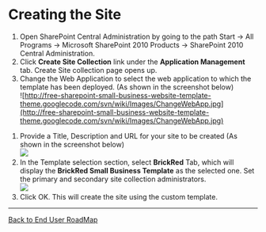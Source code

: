 # Creating the Site #

  1. Open SharePoint Central Administration by going to the path Start -> All Programs -> Microsoft SharePoint 2010 Products -> SharePoint 2010 Central Administration.
  1. Click **Create Site Collection** link under the **Application Management** tab. Create Site collection page opens up.
  1. Change the Web Application to select the web application to which the template has been deployed. (As shown in the screenshot below)<br />![http://free-sharepoint-small-business-website-template-theme.googlecode.com/svn/wiki/Images/ChangeWebApp.jpg](http://free-sharepoint-small-business-website-template-theme.googlecode.com/svn/wiki/Images/ChangeWebApp.jpg)<br>
<ol><li>Provide a Title, Description and URL for your site to be created (As shown in the screenshot below)<br /><img src='http://free-sharepoint-small-business-website-template-theme.googlecode.com/svn/wiki/Images/TitleDescURL.jpg' /><br>
</li><li>In the Template selection section, select <b>BrickRed</b> Tab, which will display the <b>BrickRed Small Business Template</b> as the selected one. Set the primary and secondary site collection administrators.<br /><img src='http://free-sharepoint-small-business-website-template-theme.googlecode.com/svn/wiki/Images/TemplateSelection.jpg' /><br>
</li><li>Click OK. This will create the site using the custom template.</li></ol>

<hr />
<a href='http://code.google.com/p/free-sharepoint-small-business-website-template-theme/wiki/EndUserRoadMap'>Back to End User RoadMap</a>